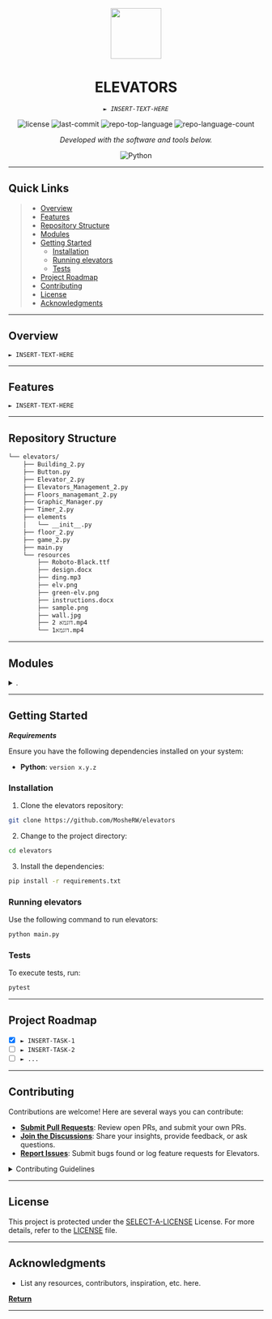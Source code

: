 <p align="center">
  <img src="https://cdn-icons-png.flaticon.com/512/6295/6295417.png" width="100" />
</p>
<p align="center">
    <h1 align="center">ELEVATORS</h1>
</p>
<p align="center">
    <em><code>► INSERT-TEXT-HERE</code></em>
</p>
<p align="center">
	<img src="https://img.shields.io/github/license/MosheRW/elevators?style=flat&color=0080ff" alt="license">
	<img src="https://img.shields.io/github/last-commit/MosheRW/elevators?style=flat&logo=git&logoColor=white&color=0080ff" alt="last-commit">
	<img src="https://img.shields.io/github/languages/top/MosheRW/elevators?style=flat&color=0080ff" alt="repo-top-language">
	<img src="https://img.shields.io/github/languages/count/MosheRW/elevators?style=flat&color=0080ff" alt="repo-language-count">
<p>
<p align="center">
		<em>Developed with the software and tools below.</em>
</p>
<p align="center">
	<img src="https://img.shields.io/badge/Python-3776AB.svg?style=flat&logo=Python&logoColor=white" alt="Python">
</p>
<hr>

##  Quick Links

> - [ Overview](#-overview)
> - [ Features](#-features)
> - [ Repository Structure](#-repository-structure)
> - [ Modules](#-modules)
> - [ Getting Started](#-getting-started)
>   - [ Installation](#-installation)
>   - [ Running elevators](#-running-elevators)
>   - [ Tests](#-tests)
> - [ Project Roadmap](#-project-roadmap)
> - [ Contributing](#-contributing)
> - [ License](#-license)
> - [ Acknowledgments](#-acknowledgments)

---

##  Overview

<code>► INSERT-TEXT-HERE</code>

---

##  Features

<code>► INSERT-TEXT-HERE</code>

---

##  Repository Structure

```sh
└── elevators/
    ├── Building_2.py
    ├── Button.py
    ├── Elevator_2.py
    ├── Elevators_Management_2.py
    ├── Floors_managemant_2.py
    ├── Graphic_Manager.py
    ├── Timer_2.py
    ├── elements
    │   └── __init__.py
    ├── floor_2.py
    ├── game_2.py
    ├── main.py
    └── resources
        ├── Roboto-Black.ttf
        ├── design.docx
        ├── ding.mp3
        ├── elv.png
        ├── green-elv.png
        ├── instructions.docx
        ├── sample.png
        ├── wall.jpg
        ├── דוגמא 2.mp4
        └── דוגמא1.mp4
```

---

##  Modules

<details closed><summary>.</summary>

| File                                                                                                    | Summary                         |
| ---                                                                                                     | ---                             |
| [Elevator_2.py](https://github.com/MosheRW/elevators/blob/master/Elevator_2.py)                         | <code>► INSERT-TEXT-HERE</code> |
| [Building_2.py](https://github.com/MosheRW/elevators/blob/master/Building_2.py)                         | <code>► INSERT-TEXT-HERE</code> |
| [main.py](https://github.com/MosheRW/elevators/blob/master/main.py)                                     | <code>► INSERT-TEXT-HERE</code> |
| [Floors_managemant_2.py](https://github.com/MosheRW/elevators/blob/master/Floors_managemant_2.py)       | <code>► INSERT-TEXT-HERE</code> |
| [Elevators_Management_2.py](https://github.com/MosheRW/elevators/blob/master/Elevators_Management_2.py) | <code>► INSERT-TEXT-HERE</code> |
| [Button.py](https://github.com/MosheRW/elevators/blob/master/Button.py)                                 | <code>► INSERT-TEXT-HERE</code> |
| [Timer_2.py](https://github.com/MosheRW/elevators/blob/master/Timer_2.py)                               | <code>► INSERT-TEXT-HERE</code> |
| [floor_2.py](https://github.com/MosheRW/elevators/blob/master/floor_2.py)                               | <code>► INSERT-TEXT-HERE</code> |
| [game_2.py](https://github.com/MosheRW/elevators/blob/master/game_2.py)                                 | <code>► INSERT-TEXT-HERE</code> |
| [Graphic_Manager.py](https://github.com/MosheRW/elevators/blob/master/Graphic_Manager.py)               | <code>► INSERT-TEXT-HERE</code> |

</details>

---

##  Getting Started

***Requirements***

Ensure you have the following dependencies installed on your system:

* **Python**: `version x.y.z`

###  Installation

1. Clone the elevators repository:

```sh
git clone https://github.com/MosheRW/elevators
```

2. Change to the project directory:

```sh
cd elevators
```

3. Install the dependencies:

```sh
pip install -r requirements.txt
```

###  Running elevators

Use the following command to run elevators:

```sh
python main.py
```

###  Tests

To execute tests, run:

```sh
pytest
```

---

##  Project Roadmap

- [X] `► INSERT-TASK-1`
- [ ] `► INSERT-TASK-2`
- [ ] `► ...`

---

##  Contributing

Contributions are welcome! Here are several ways you can contribute:

- **[Submit Pull Requests](https://github.com/MosheRW/elevators/blob/main/CONTRIBUTING.md)**: Review open PRs, and submit your own PRs.
- **[Join the Discussions](https://github.com/MosheRW/elevators/discussions)**: Share your insights, provide feedback, or ask questions.
- **[Report Issues](https://github.com/MosheRW/elevators/issues)**: Submit bugs found or log feature requests for Elevators.

<details closed>
    <summary>Contributing Guidelines</summary>

1. **Fork the Repository**: Start by forking the project repository to your GitHub account.
2. **Clone Locally**: Clone the forked repository to your local machine using a Git client.
   ```sh
   git clone https://github.com/MosheRW/elevators
   ```
3. **Create a New Branch**: Always work on a new branch, giving it a descriptive name.
   ```sh
   git checkout -b new-feature-x
   ```
4. **Make Your Changes**: Develop and test your changes locally.
5. **Commit Your Changes**: Commit with a clear message describing your updates.
   ```sh
   git commit -m 'Implemented new feature x.'
   ```
6. **Push to GitHub**: Push the changes to your forked repository.
   ```sh
   git push origin new-feature-x
   ```
7. **Submit a Pull Request**: Create a PR against the original project repository. Clearly describe the changes and their motivations.

Once your PR is reviewed and approved, it will be merged into the main branch.

</details>

---

##  License

This project is protected under the [SELECT-A-LICENSE](https://choosealicense.com/licenses) License. For more details, refer to the [LICENSE](https://choosealicense.com/licenses/) file.

---

##  Acknowledgments

- List any resources, contributors, inspiration, etc. here.

[**Return**](#-quick-links)

---
